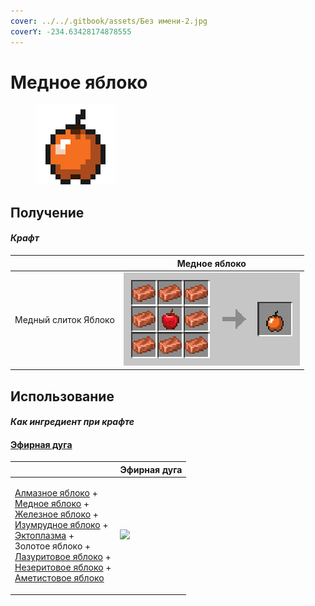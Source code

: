 ```yaml
---
cover: ../../.gitbook/assets/Без имени-2.jpg
coverY: -234.63428174878555
---
```


# Медное яблоко

<figure><img src="../../.gitbook/assets/_slowfall_128.png" alt=""><figcaption></figcaption></figure>

## Получение

#### _Крафт_

|                             |  Медное яблоко                            |
| --------------------------- | ----------------------------------------- |
| <p>Медный слиток	Яблоко</p> | ![](../../.gitbook/assets/\_slowfall.png) |

## Использование

#### _Как ингредиент при крафте_

#### [Эфирная дуга](ethereal_arc.md)

|                                                                                                                                                                                                                                                                                                                                                                                                           |  Эфирная дуга                                |
| --------------------------------------------------------------------------------------------------------------------------------------------------------------------------------------------------------------------------------------------------------------------------------------------------------------------------------------------------------------------------------------------------------- | -------------------------------------------- |
| <p><a href="diamond.md">Алмазное яблоко</a> +<br><a href="_slowfall.md">Медное яблоко</a> +<br><a href="iron.md">Железное яблоко</a> +<br><a href="emerald.md">Изумрудное яблоко</a> +<br><a href="ectoplasm.md">Эктоплазма</a> +<br>Золотое яблоко +<br><a href="lapis.md">Лазуритовое яблоко</a> +<br><a href="chocolate.md">Незеритовое яблоко</a> +<br><a href="chorus.md">Аметистовое яблоко</a></p> | ![](../../.gitbook/assets/ethereal\_arc.png) |


